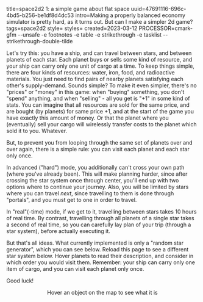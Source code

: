 title=space2d2 1: a simple game about flat space
uuid=47691116-696c-4bd5-b256-be1df8d4dc53
intro=Making a properly balanced economy simulator is pretty hard, as it turns out. But can I make a simpler 2d game?
tags=space2d2
style=
styles=
created=2023-03-12
PROCESSOR=cmark-gfm --unsafe -e footnotes -e table -e strikethrough -e tasklist --strikethrough-double-tilde

Let's try this: you have a ship, and can travel between stars, and between planets of each star.
Each planet buys or sells some kind of resource, and your ship can carry only one unit of cargo at a time.
To keep things simple, there are four kinds of resources: water, iron, food, and radioactive materials.
You just need to find pairs of nearby planets satisfying each other's supply-demand.
Sounds simple?
To make it even simpler, there's no "prices" or "money" in this game:
when "buying" something, you don't "spend" anything,
and when "selling" - all you get is "+1" in some kind of stats.
You can imagine that all resources are sold for the same price,
and are bought (by planets) for same price +1,
and at the start of the game you have exactly this amount of money.
Or that the planet where you (eventually) sell your cargo
will wirelessly transfer costs to the planet which sold it to you.
Whatever.

But, to prevent you from looping through the same set of planets over and over again,
there is a simple rule: you can visit each planet and each star only once.

In advanced ("hard") mode, you additionally can't cross your own path (where you've already been).
This will make planning harder, since after crossing the star system once through center,
you'll end up with two options where to continue your journey.
Also, you will be limited by stars where you can travel _next_,
since travelling to them is done through "portals", and you must get to one in order to travel.

In "real"(-time) mode, if we get to it, travelling between stars takes 10 hours of real time.
By contrast, travelling through all planets of a single star takes a second of real time,
so you can carefully lay plan of your trip (through a star system), before actually executing it.

But that's all ideas.
What currently implemented is only a "random star generator",
which you can see below.
Reload this page to see a different star system below.
Hover planets to read their description,
and consider in which order you would visit them.
Remember: your ship can carry only one item of cargo,
and you can visit each planet only once.

Good luck!

<div style="text-align:center">
<canvas id="myCanvas" width="500" height="500"></canvas>
<div id="hints" style="height:4em">Hover an object on the map to see what it is</div>
<script src="space2d2-1-a-simple-game-about-flat-space/utils.js"></script>
<script src="space2d2-1-a-simple-game-about-flat-space/planets.js"></script>
<script src="space2d2-1-a-simple-game-about-flat-space/stars.js"></script>
<script src="space2d2-1-a-simple-game-about-flat-space/draw.js"></script>
<script src="space2d2-1-a-simple-game-about-flat-space/hints.js"></script>
<script>
var c = document.getElementById("myCanvas");
var ctx = c.getContext("2d");
var star=new Star();
draw_star(ctx,star);
setupHints(star,c,document.getElementById('hints'));
</script>
</div>
